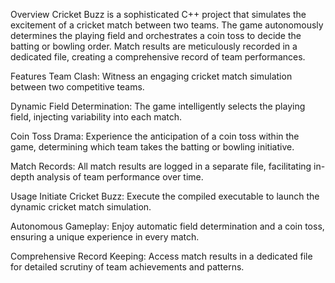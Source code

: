 Overview
Cricket Buzz is a sophisticated C++ project that simulates the excitement of a cricket match between two teams. The game autonomously determines the playing field and orchestrates a coin toss to decide the batting or bowling order. Match results are meticulously recorded in a dedicated file, creating a comprehensive record of team performances.

Features
Team Clash: Witness an engaging cricket match simulation between two competitive teams.

Dynamic Field Determination: The game intelligently selects the playing field, injecting variability into each match.

Coin Toss Drama: Experience the anticipation of a coin toss within the game, determining which team takes the batting or bowling initiative.

Match Records: All match results are logged in a separate file, facilitating in-depth analysis of team performance over time.

Usage
Initiate Cricket Buzz: Execute the compiled executable to launch the dynamic cricket match simulation.

Autonomous Gameplay: Enjoy automatic field determination and a coin toss, ensuring a unique experience in every match.

Comprehensive Record Keeping: Access match results in a dedicated file for detailed scrutiny of team achievements and patterns.
